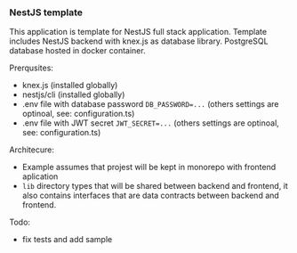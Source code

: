 ### NestJS template

This application is template for NestJS full stack application. Template includes NestJS backend with knex.js as database library. PostgreSQL database hosted in docker container.  

Prerqusites:
- knex.js (installed globally)
- nestjs/cli (installed globally)
- .env file with database password `DB_PASSWORD=...` (others settings are optinoal, see: configuration.ts)
- .env file with JWT secret `JWT_SECRET=...` (others settings are optinoal, see: configuration.ts)

Architecure:
- Example assumes that projest will be kept in monorepo with frontend aplication
- `lib` directory types that will be shared between backend and frontend, it also contains interfaces that are data contracts between backend and frontend.

Todo:
- fix tests and add sample
